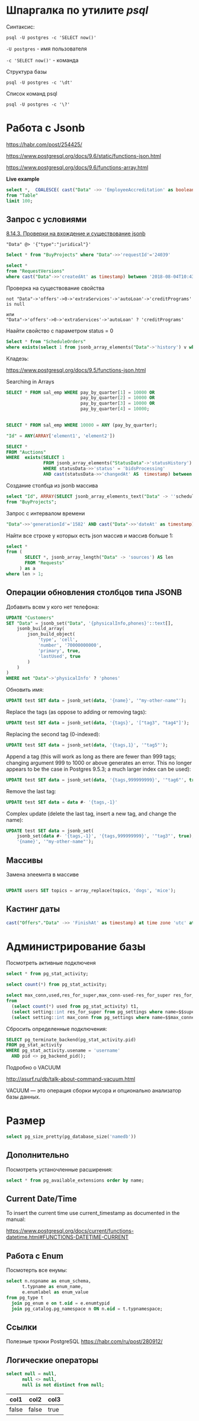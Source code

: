 # Шпаргалка по утилите *psql*

Синтаксис:

```psql -U postgres -c 'SELECT now()'```

```-U postgres``` - имя пользователя

```-c 'SELECT now()'``` - команда


Структура базы

```psql -U postgres -c '\dt'```


Список команд psql

```psql -U postgres -c '\?'```

# Работа с Jsonb

https://habr.com/post/254425/

https://www.postgresql.org/docs/9.6/static/functions-json.html

https://www.postgresql.org/docs/9.6/functions-array.html


**Live example**
```sql
select *,  COALESCE( cast("Data" ->> 'EmployeeAccreditation' as boolean), false) as EmployeeAccreditation
from "Table"
limit 100;
```
## Запрос с условиями

[8.14.3. Проверки на вхождение и существование jsonb](https://postgrespro.ru/docs/postgrespro/9.6/datatype-json "8.14. Типы JSON postgrespro 9.6")

```
"Data" @> '{"type":"juridical"}'
```

```sql
Select * from "BuyProjects" where "Data"->>'requestId'='24039'
```

```sql
select *
from "RequestVersions"
where cast("Data"->>'createdAt' as timestamp) between '2018-08-04T10:43' and '2018-08-04T10:45'
```

Проверка на существование свойства

```
not "Data"->'offers'->0->'extraServices'->'autoLoan'->'creditPrograms' is null

или
"Data"->'offers'->0->'extraServices'->'autoLoan' ? 'creditPrograms'

```

Наайти свойство с параметром status = 0

```sql
Select * from "ScheduleOrders"
where exists(select 1 from jsonb_array_elements("Data"->'history') v where v->>'status'='0')
```

Кладезь:

https://www.postgresql.org/docs/9.5/functions-json.html



Searching in Arrays
```sql
SELECT * FROM sal_emp WHERE pay_by_quarter[1] = 10000 OR
                            pay_by_quarter[2] = 10000 OR
                            pay_by_quarter[3] = 10000 OR
                            pay_by_quarter[4] = 10000;
                            
```

```sql
SELECT * FROM sal_emp WHERE 10000 = ANY (pay_by_quarter);
```


```sql
"Id" = ANY(ARRAY['element1', 'element2'])
```

```sql
SELECT *
FROM "Auctions"
WHERE  exists(SELECT 1
              FROM jsonb_array_elements("StatusData"->'statusHistory') AS statusData
              WHERE statusData->>'status' = 'bidsProcessing'
              AND cast(statusData->>'changedAt' AS  timestamp) between date '2019-08-02' AND date '2019-08-05');
```

Создание столбца из jsonb массива

```sql
select "Id", ARRAY(SELECT jsonb_array_elements_text("Data" -> ''scheduleIds''))::int[] 
from "BuyProjects";
```

Запрос с интервалом времени

```sql
"Data"->>'generationId'='1582' AND cast("Data"->>'dateAt' as timestamp) > current_timestamp - interval '60 days';
```

Найти все строке у которых есть json массив и массив больше 1:

```sql
select *
from (
       SELECT *, jsonb_array_length("Data" -> 'sources') AS len
       FROM "Requests"
     ) as a
where len > 1;
```

## Операции обновления столбцов типа JSONB 

Добавить всем у кого нет телефона:
```sql
UPDATE "Customers" 
SET "Data" = jsonb_set("Data", '{physicalInfo,phones}'::text[],
	jsonb_build_array(
		json_build_object(
			'type', 'cell', 
			'number', '70000000000', 
			'primary', true, 
			'lastUsed', true
		)
	)
)
WHERE not "Data"->'physicalInfo' ? 'phones'
```

Обновить имя:

```sql
UPDATE test SET data = jsonb_set(data, '{name}', '"my-other-name"');
```

Replace the tags (as oppose to adding or removing tags):

```sql
UPDATE test SET data = jsonb_set(data, '{tags}', '["tag3", "tag4"]');
```

Replacing the second tag (0-indexed):

```sql
UPDATE test SET data = jsonb_set(data, '{tags,1}', '"tag5"');
```

Append a tag (this will work as long as there are fewer than 999 tags; changing argument 999 to 1000 or above generates an error. This no longer appears to be the case in Postgres 9.5.3; a much larger index can be used):

```sql
UPDATE test SET data = jsonb_set(data, '{tags,999999999}', '"tag6"', true);
```

Remove the last tag:

```sql
UPDATE test SET data = data #- '{tags,-1}'
```

Complex update (delete the last tag, insert a new tag, and change the name):

```sql
UPDATE test SET data = jsonb_set(
    jsonb_set(data #- '{tags,-1}', '{tags,999999999}', '"tag3"', true), 
    '{name}', '"my-other-name"');
```
## Массивы

Замена элеемнта в массиве
```sql

UPDATE users SET topics = array_replace(topics, 'dogs', 'mice');


```

## Кастинг даты
```sql
cast("Offers"."Data" ->> 'FinishAt' as timestamp) at time zone 'utc' at time zone 'Europe/Moscow'
```

# Администрирование базы

Посмотреть активные подключеня

```sql
select * from pg_stat_activity;

select count(*) from pg_stat_activity;
```

```sql
select max_conn,used,res_for_super,max_conn-used-res_for_super res_for_normal 
from 
  (select count(*) used from pg_stat_activity) t1,
  (select setting::int res_for_super from pg_settings where name=$$superuser_reserved_connections$$) t2,
  (select setting::int max_conn from pg_settings where name=$$max_connections$$) t3
```

Сбросить определенные подключения:

```sql
SELECT pg_terminate_backend(pg_stat_activity.pid)
FROM pg_stat_activity
WHERE pg_stat_activity.usename = 'username'
  AND pid <> pg_backend_pid();
 ```
 
 Подробно о VACUUM
 
 http://asurf.ru/db/talk-about-command-vacuum.html
 
 VACUUM — это операция сборки мусора и опционально анализатор базы данных.

# Размер
 
```sql
select pg_size_pretty(pg_database_size('namedb'))
```

 ## Дополнительно
 
 Посмотреть устаночленные расширения:
 ```sql
 select * from pg_available_extensions order by name;
 ```
 
 ## Current Date/Time
 
 
 To insert the current time use current_timestamp as documented in the manual:
 
 https://www.postgresql.org/docs/current/functions-datetime.html#FUNCTIONS-DATETIME-CURRENT
 
 ## Работа с Enum
 
 Посмотерть все енумы:
 
 ```sql
 select n.nspname as enum_schema,
       t.typname as enum_name,
       e.enumlabel as enum_value
from pg_type t
   join pg_enum e on t.oid = e.enumtypid
   join pg_catalog.pg_namespace n ON n.oid = t.typnamespace;
 ```
 
 ## Ссылки
 
 Полезные трюки PostgreSQL https://habr.com/ru/post/280912/
 
 ## Логические операторы
 
 ```sql
 select null = null,
       null <> null,
       null is not distinct from null;
 ```

| col1  | col2  | col3 |
| ----- | ----- | ---- |
| false | false | true |


 
 
